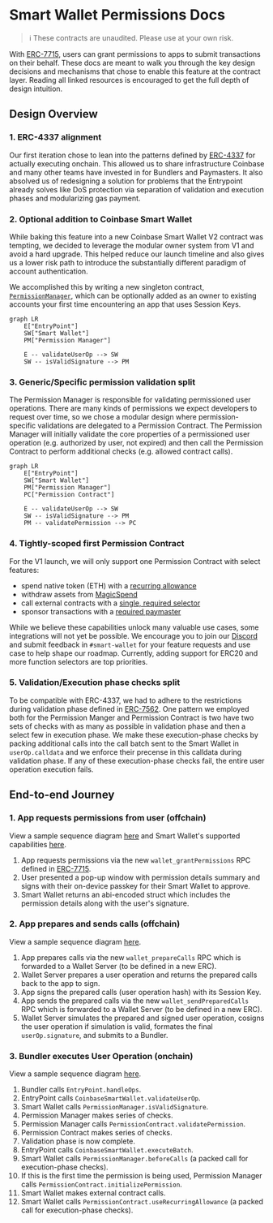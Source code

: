 # Smart Wallet Permissions Docs

> :information_source: These contracts are unaudited. Please use at your own risk.

With [ERC-7715](./ERC-7715.md), users can grant permissions to apps to submit transactions on their behalf. These docs are meant to walk you through the key design decisions and mechanisms that chose to enable this feature at the contract layer. Reading all linked resources is encouraged to get the full depth of design intuition.

## Design Overview

### 1. ERC-4337 alignment

Our first iteration chose to lean into the patterns defined by [ERC-4337](https://eips.ethereum.org/EIPS/eip-4337) for actually executing onchain. This allowed us to share infrastructure Coinbase and many other teams have invested in for Bundlers and Paymasters. It also absolved us of redesigning a solution for problems that the Entrypoint already solves like DoS protection via separation of validation and execution phases and modularizing gas payment.

### 2. Optional addition to Coinbase Smart Wallet

While baking this feature into a new Coinbase Smart Wallet V2 contract was tempting, we decided to leverage the modular owner system from V1 and avoid a hard upgrade. This helped reduce our launch timeline and also gives us a lower risk path to introduce the substantially different paradigm of account authentication.

We accomplished this by writing a new singleton contract, [`PermissionManager`](./PermissionManager.md), which can be optionally added as an owner to existing accounts your first time encountering an app that uses Session Keys.

```mermaid
graph LR
    E["EntryPoint"]
    SW["Smart Wallet"]
    PM["Permission Manager"]

    E -- validateUserOp --> SW
    SW -- isValidSignature --> PM
```

### 3. Generic/Specific permission validation split

The Permission Manager is responsible for validating permissioned user operations. There are many kinds of permissions we expect developers to request over time, so we chose a modular design where permission-specific validations are delegated to a Permission Contract. The Permission Manager will initially validate the core properties of a permissioned user operation (e.g. authorized by user, not expired) and then call the Permission Contract to perform additional checks (e.g. allowed contract calls).

```mermaid
graph LR
    E["EntryPoint"]
    SW["Smart Wallet"]
    PM["Permission Manager"]
    PC["Permission Contract"]

    E -- validateUserOp --> SW
    SW -- isValidSignature --> PM
    PM -- validatePermission --> PC
```

### 4. Tightly-scoped first Permission Contract

For the V1 launch, we will only support one Permission Contract with select features:

- spend native token (ETH) with a [recurring allowance](./RecurringAllowance.md)
- withdraw assets from [MagicSpend](https://github.com/coinbase/magic-spend)
- call external contracts with a [single, required selector](./PermissionedCall.md)
- sponsor transactions with a [required paymaster](./PaymasterRequirement.md)

While we believe these capabilities unlock many valuable use cases, some integrations will not yet be possible. We encourage you to join our [Discord](<(https://discord.com/invite/cdp/)>) and submit feedback in `#smart-wallet` for your feature requests and use case to help shape our roadmap. Currently, adding support for ERC20 and more function selectors are top priorities.

### 5. Validation/Execution phase checks split

To be compatible with ERC-4337, we had to adhere to the restrictions during validation phase defined in [ERC-7562](https://eips.ethereum.org/EIPS/eip-7562). One pattern we employed both for the Permission Manger and Permission Contract is two have two sets of checks with as many as possible in validation phase and then a select few in execution phase. We make these execution-phase checks by packing additional calls into the call batch sent to the Smart Wallet in `userOp.calldata` and we enforce their precense in this calldata during validation phase. If any of these execution-phase checks fail, the entire user operation execution fails.

## End-to-end Journey

### 1. App requests permissions from user (offchain)

View a sample sequence diagram [here](./diagrams/offchain/grantPermissions.md) and Smart Wallet's supported capabilities [here](./ERC-7715.md).

1. App requests permissions via the new `wallet_grantPermissions` RPC defined in [ERC-7715](https://eip.tools/eip/7715).
1. User presented a pop-up window with permission details summary and signs with their on-device passkey for their Smart Wallet to approve.
1. Smart Wallet returns an abi-encoded struct which includes the permission details along with the user's signature.

### 2. App prepares and sends calls (offchain)

View a sample sequence diagram [here](./diagrams/offchain/prepareCalls+sendCalls.md).

1. App prepares calls via the new `wallet_prepareCalls` RPC which is forwarded to a Wallet Server (to be defined in a new ERC).
1. Wallet Server prepares a user operation and returns the prepared calls back to the app to sign.
1. App signs the prepared calls (user operation hash) with its Session Key.
1. App sends the prepared calls via the new `wallet_sendPreparedCalls` RPC which is forwarded to a Wallet Server (to be defined in a new ERC).
1. Wallet Server simulates the prepared and signed user operation, cosigns the user operation if simulation is valid, formates the final `userOp.signature`, and submits to a Bundler.

### 3. Bundler executes User Operation (onchain)

View a sample sequence diagram [here](./diagrams/onchain/permissionedCalls.md).

1. Bundler calls `EntryPoint.handleOps`.
1. EntryPoint calls `CoinbaseSmartWallet.validateUserOp`.
1. Smart Wallet calls `PermissionManager.isValidSignature`.
1. Permission Manager makes series of checks.
1. Permission Manager calls `PermissionContract.validatePermission`.
1. Permission Contract makes series of checks.
1. Validation phase is now complete.
1. EntryPoint calls `CoinbaseSmartWallet.executeBatch`.
1. Smart Wallet calls `PermissionManager.beforeCalls` (a packed call for execution-phase checks).
1. If this is the first time the permission is being used, Permission Manager calls `PermissionContract.initializePermission`.
1. Smart Wallet makes external contract calls.
1. Smart Wallet calls `PermissionContract.useRecurringAllowance` (a packed call for execution-phase checks).
